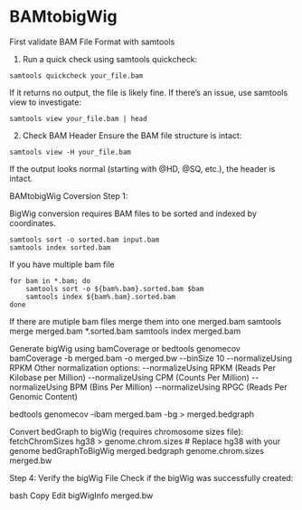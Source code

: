 # BAMtobigWig

First validate BAM File Format with samtools
1. Run a quick check using samtools quickcheck:

```
samtools quickcheck your_file.bam
```
If it returns no output, the file is likely fine. If there’s an issue, use samtools view to investigate:

```
samtools view your_file.bam | head
```

2. Check BAM Header
Ensure the BAM file structure is intact:

```
samtools view -H your_file.bam
```

If the output looks normal (starting with @HD, @SQ, etc.), the header is intact.


BAMtobigWig Coversion
Step 1:

BigWig conversion requires BAM files to be sorted and indexed by coordinates.

```
samtools sort -o sorted.bam input.bam
samtools index sorted.bam
```
If you have multiple bam file
```
for bam in *.bam; do
    samtools sort -o ${bam%.bam}.sorted.bam $bam
    samtools index ${bam%.bam}.sorted.bam
done
```

If there are mutiple bam files merge them into one merged.bam
samtools merge merged.bam *.sorted.bam
samtools index merged.bam


Generate bigWig using bamCoverage or bedtools genomecov
bamCoverage -b merged.bam -o merged.bw --binSize 10 --normalizeUsing RPKM
Other normalization options:
--normalizeUsing RPKM (Reads Per Kilobase per Million)
--normalizeUsing CPM (Counts Per Million)
--normalizeUsing BPM (Bins Per Million)
--normalizeUsing RPGC (Reads Per Genomic Content)

bedtools genomecov -ibam merged.bam -bg > merged.bedgraph

Convert bedGraph to bigWig (requires chromosome sizes file):
fetchChromSizes hg38 > genome.chrom.sizes  # Replace hg38 with your genome
bedGraphToBigWig merged.bedgraph genome.chrom.sizes merged.bw

Step 4: Verify the bigWig File
Check if the bigWig was successfully created:

bash
Copy
Edit
bigWigInfo merged.bw
